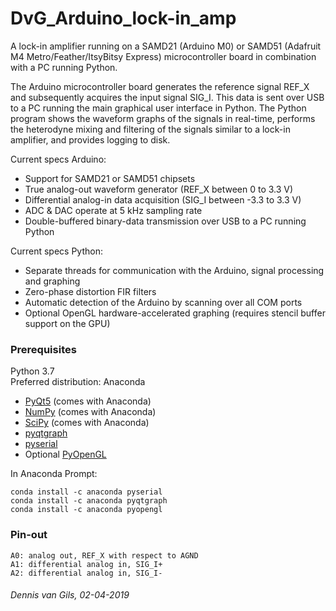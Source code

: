 # DvG_Arduino_lock-in_amp
A lock-in amplifier running on a SAMD21 (Arduino M0) or SAMD51 (Adafruit M4 Metro/Feather/ItsyBitsy Express) microcontroller board in combination with a PC running Python.

The Arduino microcontroller board generates the reference signal REF_X and subsequently acquires the input signal SIG_I. This data is sent over USB to a PC running the main graphical user interface in Python. The Python program shows the waveform graphs of the signals in real-time, performs the heterodyne mixing and filtering of the signals similar to a lock-in amplifier, and provides logging to disk.

Current specs Arduino:
- Support for SAMD21 or SAMD51 chipsets
- True analog-out waveform generator (REF_X between 0 to 3.3 V)
- Differential analog-in data acquisition (SIG_I between -3.3 to 3.3 V)
- ADC & DAC operate at 5 kHz sampling rate
- Double-buffered binary-data transmission over USB to a PC running Python

Current specs Python:
- Separate threads for communication with the Arduino, signal processing and graphing
- Zero-phase distortion FIR filters
- Automatic detection of the Arduino by scanning over all COM ports
- Optional OpenGL hardware-accelerated graphing (requires stencil buffer support on the GPU)

### Prerequisites
Python 3.7\
Preferred distribution: Anaconda
- [PyQt5](https://www.riverbankcomputing.com/software/pyqt/intro) (comes with Anaconda)
- [NumPy](http://www.numpy.org/) (comes with Anaconda)
- [SciPy](http://www.scipy.org/) (comes with Anaconda)
- [pyqtgraph](http://www.pyqtgraph.org/documentation/)
- [pyserial](https://pythonhosted.org/pyserial/)
- Optional [PyOpenGL](http://pyopengl.sourceforge.net/)

In Anaconda Prompt:
```
conda install -c anaconda pyserial
conda install -c anaconda pyqtgraph
conda install -c anaconda pyopengl
```

### Pin-out
```
A0: analog out, REF_X with respect to AGND
A1: differential analog in, SIG_I+
A2: differential analog in, SIG_I-
```

###### Dennis van Gils, 02-04-2019
